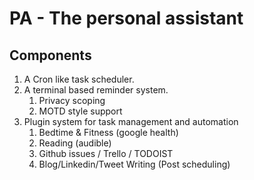 # PA - The personal assistant

## Components
1. A Cron like task scheduler.
2. A terminal based reminder system.
    1. Privacy scoping
    2. MOTD style support
3. Plugin system for task management and automation
    1. Bedtime  & Fitness (google health)
    2. Reading (audible)
    3. Github issues / Trello / TODOIST
    4. Blog/Linkedin/Tweet Writing (Post scheduling)

